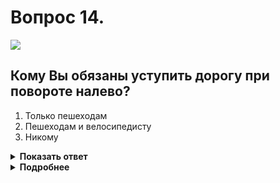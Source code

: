 # Вопрос 14.

![](https://s.drom.ru/i24227/pdd/tickets/2016/1542608347.jpg)

## Кому Вы обязаны уступить дорогу при повороте налево?

1. Только пешеходам
2. Пешеходам и велосипедисту
3. Никому

<details>
<summary><b>Показать ответ</b></summary>
Правильный ответ: 2
</details>
<details>
<summary><b>Подробнее</b></summary>
На перекрёстках, независимо регулируемые они или нет, при повороте налево или направо водитель обязан уступить дорогу пешеходам, переходящим проезжую часть, на которую он поворачивает. Следует уступить и велосипедисту, движущемуся навстречу прямо.
(Пункты 13.1, 13.2 ПДД)
</details>